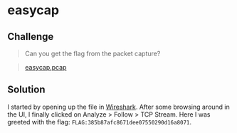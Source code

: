 # easycap

## Challenge

> Can you get the flag from the packet capture?

> [easycap.pcap](easycap.pcap)

## Solution

I started by opening up the file in [Wireshark](https://www.wireshark.org/). After some browsing around in the UI, I finally clicked on Analyze > Follow > TCP Stream. Here I was greeted with the flag: `FLAG:385b87afc8671dee07550290d16a8071`.
